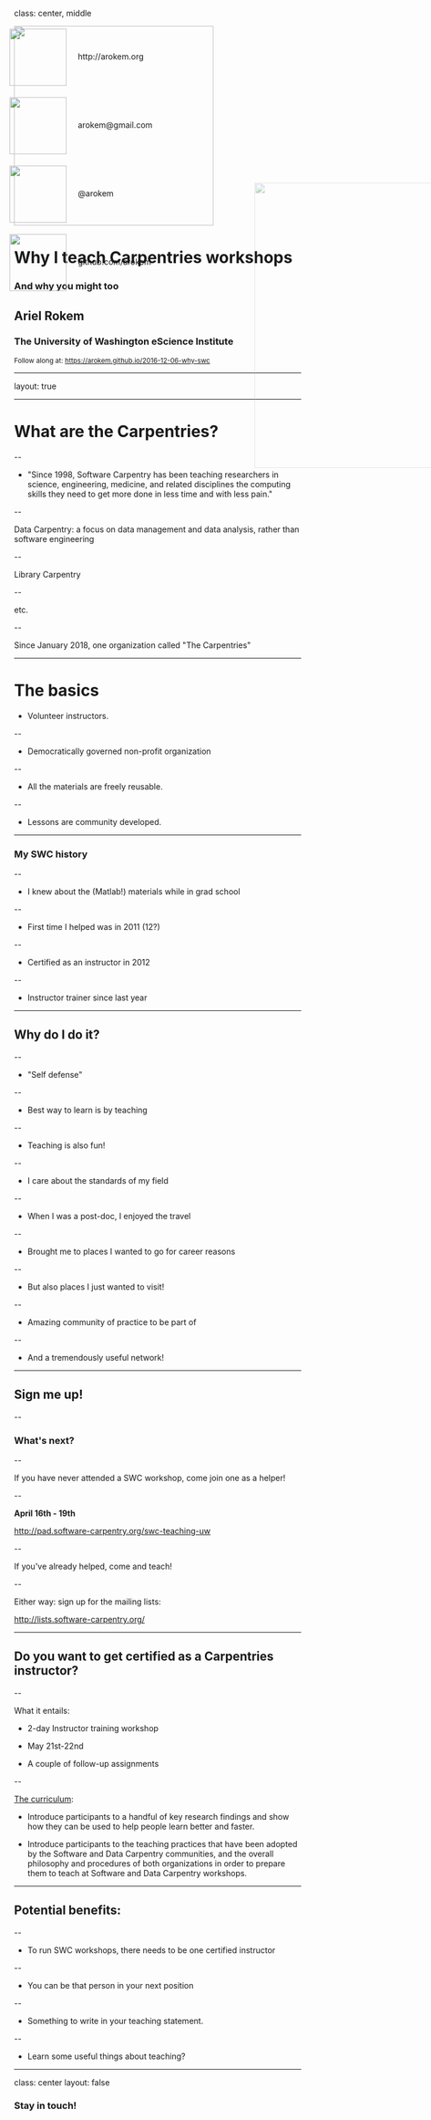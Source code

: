 
class: center, middle

<img src="images/escience.png" width=350>

# Why I teach Carpentries workshops
### And why you might too
## Ariel Rokem
### The University of Washington eScience Institute

<small>Follow along at: <a href="https://arokem.github.io/2016-12-06-why-swc">https://arokem.github.io/2016-12-06-why-swc</small>

---

layout: true

<div style="position: absolute; left: 650px; top: 370px;">
<image src="images/escience-network.png" width=500px style="opacity:0.4;filter:alpha(opacity=40);"> </div>


---

# What are the Carpentries?

--

- "Since 1998, Software Carpentry has been teaching researchers in science, engineering, medicine, and related disciplines the computing skills they need to get more done in less time and with less pain."

--

Data Carpentry: a focus on data management and data analysis, rather than software engineering

--

Library Carpentry 

--

etc.

--

Since January 2018, one organization called "The Carpentries"

---

# The basics


- Volunteer instructors.

--

- Democratically governed non-profit organization

--

- All the materials are freely reusable.

--

- Lessons are community developed.

---

### My SWC history

--

- I knew about the (Matlab!) materials while in grad school

--

- First time I helped was in 2011 (12?)

--

- Certified as an instructor in 2012

--

- Instructor trainer since last year



---

## Why do I do it?

--

- "Self defense"

--

- Best way to learn is by teaching

--

- Teaching is also fun!

--

- I care about the standards of my field

--

- When I was a post-doc, I enjoyed the travel

--

- Brought me to places I wanted to go for career reasons

--

- But also places I just wanted to visit!

--

- Amazing community of practice to be part of

--

- And a tremendously useful network!

---

## Sign me up!

--

### What's next?

--

If you have never attended a  SWC workshop, come join one as a helper!

--

**April 16th - 19th**

http://pad.software-carpentry.org/swc-teaching-uw

--

If you've already helped, come and teach!

--

Either way: sign up for the mailing lists:

http://lists.software-carpentry.org/

---

## Do you want to get certified as a Carpentries instructor?

--

What it entails:

- 2-day Instructor training workshop 

- May 21st-22nd

- A couple of follow-up assignments

--

[The curriculum](http://swcarpentry.github.io/instructor-training/):

- Introduce participants to a handful of key research findings and show how they can be used to help people learn better and faster.

- Introduce participants to the teaching practices that have been adopted by the Software and Data Carpentry communities, and the overall philosophy and procedures of both organizations in order to prepare them to teach at Software and Data Carpentry workshops.

---

## Potential benefits:

--

- To run SWC workshops, there needs to be one certified instructor

--

- You can be that person in your next position

--

- Something to write in your teaching statement.

--

- Learn some useful things about teaching?

---


class: center
layout: false

### Stay in touch!

<div style="position:absolute; left: 220px; top:100px;">
  <img src="images/globe-xxl.png" width="100px;" style="background:none; border:none; box-shadow:none;">
  <div style="position:absolute; left: 120px; top:40px;">http://arokem.org
  </div>
</div>
<div style="position:absolute; left: 220px; top:220px;">
  <img src="images/email-11-xxl.png" width="100px;" style="background:none; border:none; box-shadow:none;">
  <div style="position:absolute; left: 120px; top:40px;">arokem@gmail.com
  </div>
</div>
<div style="position:absolute; left: 220px; top:340px;">
  <img src="images/twitter-xxl.png" width="100px;" style="background:none; border:none; box-shadow:none;">
  <div style="position:absolute; left: 120px; top:40px;">@arokem
  </div>
</div>
<div style="position:absolute; left: 220px; top:460px;">
  <img src="images/github-6-xxl.png" width="100px;" style="background:none; border:none; box-shadow:none;">
  <div style="position:absolute; left: 120px; top:40px;">github.com/arokem
  </div>
</div>
